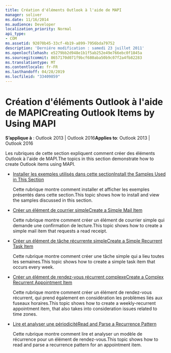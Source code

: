 ```yaml
---
title: Création d'éléments Outlook à l'aide de MAPI
manager: soliver
ms.date: 11/16/2014
ms.audience: Developer
localization_priority: Normal
api_type:
- COM
ms.assetid: 92070b45-33cf-4b19-a899-7956bda79752
description: 'Derniére modification : samedi 23 juillet 2011'
ms.openlocfilehash: e5279bb2d948e1b1f5ab252e49e766ebc0f1845a
ms.sourcegitcommit: 8657170d071f9bcf680aba50b9c07f2a4fb82283
ms.translationtype: MT
ms.contentlocale: fr-FR
ms.lasthandoff: 04/28/2019
ms.locfileid: "33409859"
---
```

# <a name="creating-outlook-items-by-using-mapi"></a><span data-ttu-id="f7969-103">Création d'éléments Outlook à l'aide de MAPI</span><span class="sxs-lookup"><span data-stu-id="f7969-103">Creating Outlook Items by Using MAPI</span></span>

  
  
<span data-ttu-id="f7969-104">**S’applique à** : Outlook 2013 | Outlook 2016</span><span class="sxs-lookup"><span data-stu-id="f7969-104">**Applies to**: Outlook 2013 | Outlook 2016</span></span> 
  
<span data-ttu-id="f7969-105">Les rubriques de cette section expliquent comment créer des éléments Outlook à l'aide de MAPI.</span><span class="sxs-lookup"><span data-stu-id="f7969-105">The topics in this section demonstrate how to create Outlook items using MAPI.</span></span>
  
- [<span data-ttu-id="f7969-106">Installer les exemples utilisés dans cette section</span><span class="sxs-lookup"><span data-stu-id="f7969-106">Install the Samples Used in This Section</span></span>](how-to-install-the-samples-used-in-this-section.md)
    
    <span data-ttu-id="f7969-107">Cette rubrique montre comment installer et afficher les exemples présentés dans cette section.</span><span class="sxs-lookup"><span data-stu-id="f7969-107">This topic shows how to install and view the samples discussed in this section.</span></span>
    
- [<span data-ttu-id="f7969-108">Créer un élément de courrier simple</span><span class="sxs-lookup"><span data-stu-id="f7969-108">Create a Simple Mail Item</span></span>](how-to-create-a-simple-mail-item.md)
    
    <span data-ttu-id="f7969-109">Cette rubrique montre comment créer un élément de courrier simple qui demande une confirmation de lecture.</span><span class="sxs-lookup"><span data-stu-id="f7969-109">This topic shows how to create a simple mail item that requests a read receipt.</span></span>
    
- [<span data-ttu-id="f7969-110">Créer un élément de tâche récurrente simple</span><span class="sxs-lookup"><span data-stu-id="f7969-110">Create a Simple Recurrent Task Item</span></span>](how-to-create-a-simple-recurrent-task-item.md)
    
    <span data-ttu-id="f7969-111">Cette rubrique montre comment créer une tâche simple qui a lieu toutes les semaines.</span><span class="sxs-lookup"><span data-stu-id="f7969-111">This topic shows how to create a simple task item that occurs every week.</span></span>
    
- [<span data-ttu-id="f7969-112">Créer un élément de rendez-vous récurrent complexe</span><span class="sxs-lookup"><span data-stu-id="f7969-112">Create a Complex Recurrent Appointment Item</span></span>](how-to-create-a-complex-recurrent-appointment-item.md)
    
    <span data-ttu-id="f7969-113">Cette rubrique montre comment créer un élément de rendez-vous récurrent, qui prend également en considération les problèmes liés aux fuseaux horaires.</span><span class="sxs-lookup"><span data-stu-id="f7969-113">This topic shows how to create a weekly-recurrent appointment item, that also takes into consideration issues related to time zones.</span></span>
    
- [<span data-ttu-id="f7969-114">Lire et analyser une périodicité</span><span class="sxs-lookup"><span data-stu-id="f7969-114">Read and Parse a Recurrence Pattern</span></span>](how-to-read-and-parse-a-recurrence-pattern.md)
    
    <span data-ttu-id="f7969-115">Cette rubrique montre comment lire et analyser un modèle de récurrence pour un élément de rendez-vous.</span><span class="sxs-lookup"><span data-stu-id="f7969-115">This topic shows how to read and parse a recurrence pattern for an appointment item.</span></span>
    

